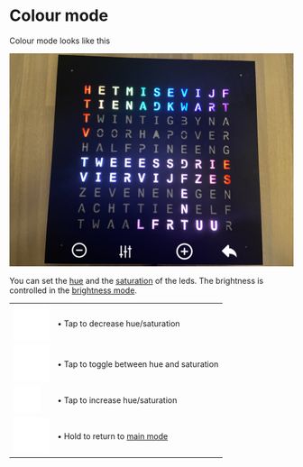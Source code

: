 # Colour mode

Colour mode looks like this

![](images/colour_mode.png)

You can set the [hue](https://en.wikipedia.org/wiki/Hue) and the [saturation](https://en.wikipedia.org/wiki/HSL_and_HSV) of the leds.
The brightness is controlled in the [brightness mode](brightness.md).

| | |
| -- | -- |
| <img src="images/minus.svg" width="64"> | &bull; Tap to decrease hue/saturation |
| <img src="images/switch.svg" width="64"> | &bull; Tap to toggle between hue and saturation |
| <img src="images/plus.svg" with="64"> | &bull; Tap to increase hue/saturation  |
| <img src="images/back.svg" width="64"> | &bull; Hold to return to [main mode](main.md) |
